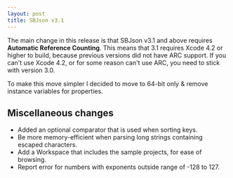 ```yaml
---
layout: post
title: SBJson v3.1
---
```


The main change in this release is that SBJson v3.1 and above requires **Automatic
Reference Counting**. This means that 3.1 requires Xcode 4.2 or higher to build, because
previous versions did not have ARC support. If you can't use Xcode 4.2, or for some reason
can't use ARC, you need to stick with version 3.0.

To make this move simpler I decided to move to 64-bit only & remove
instance variables for properties.

Miscellaneous changes
---------------------

* Added an optional comparator that is used when sorting keys.
* Be more memory-efficient when parsing long strings containing escaped characters.
* Add a Workspace that includes the sample projects, for ease of browsing.
* Report error for numbers with exponents outside range of -128 to 127.


